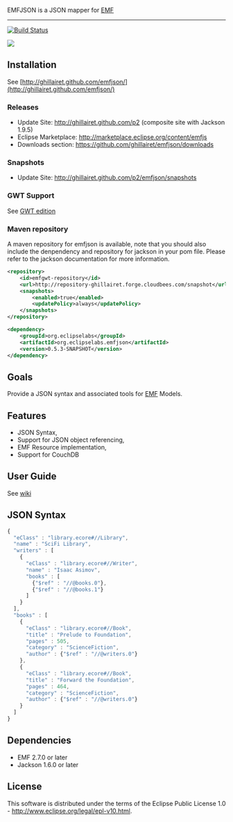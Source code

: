 EMFJSON is a JSON mapper for [EMF](http://www.eclipse.org/emf)

---

[![Build Status](https://secure.travis-ci.org/ghillairet/emfjson.png)](http://travis-ci.org/ghillairet/emfjson)

<a href='http://marketplace.eclipse.org/marketplace-client-intro?mpc_install=188636' title='Drag and drop into a running Eclipse Indigo workspace to install EMFJs'><img src='http://marketplace.eclipse.org/misc/installbutton.png'/></a>

## Installation
See [http://ghillairet.github.com/emfjson/](http://ghillairet.github.com/emfjson/)

### Releases
 - Update Site: http://ghillairet.github.com/p2 (composite site with Jackson 1.9.5)
 - Eclipse Marketplace: http://marketplace.eclipse.org/content/emfjs
 - Downloads section: https://github.com/ghillairet/emfjson/downloads

### Snapshots
 - Update Site: http://ghillairet.github.com/p2/emfjson/snapshots

### GWT Support

See [GWT edition](https://github.com/ghillairet/emfjson-gwt)

### Maven repository

A maven repository for emfjson is available, note that you should also include the denpendency and repository for jackson in 
your pom file. Please refer to the jackson documentation for more information.

```xml
<repository>
	<id>emfgwt-repository</id>
	<url>http://repository-ghillairet.forge.cloudbees.com/snapshot</url>
	<snapshots>
		<enabled>true</enabled>
		<updatePolicy>always</updatePolicy>
	</snapshots>
</repository>

<dependency>
	<groupId>org.eclipselabs</groupId>
	<artifactId>org.eclipselabs.emfjson</artifactId>
	<version>0.5.3-SNAPSHOT</version>
</dependency>
```

## Goals
Provide a JSON syntax and associated tools for [EMF](http://www.eclipse.org/emf) Models.

## Features
 - JSON Syntax,
 - Support for JSON object referencing,
 - EMF Resource implementation,
 - Support for CouchDB

## User Guide

See [wiki](https://github.com/ghillairet/emfjson/wiki/Home)

## JSON Syntax

```javascript
{
  "eClass" : "library.ecore#//Library",
  "name" : "SciFi Library",
  "writers" : [
    {
      "eClass" : "library.ecore#//Writer",
      "name" : "Isaac Asimov",
      "books" : [
        {"$ref" : "//@books.0"},
        {"$ref" : "//@books.1"}
      ]
    }
  ],
  "books" : [
    {
      "eClass" : "library.ecore#//Book",
      "title" : "Prelude to Foundation",
      "pages" : 505,
      "category" : "ScienceFiction",
      "author" : {"$ref" : "//@writers.0"}
    },
    {
      "eClass" : "library.ecore#//Book",
      "title" : "Forward the Foundation",
      "pages" : 464,
      "category" : "ScienceFiction",
      "author" : {"$ref" : "//@writers.0"}
    }
  ]
}
```

## Dependencies

* EMF 2.7.0 or later
* Jackson 1.6.0 or later

## License
This software is distributed under the terms of the Eclipse Public License 1.0 - http://www.eclipse.org/legal/epl-v10.html.

